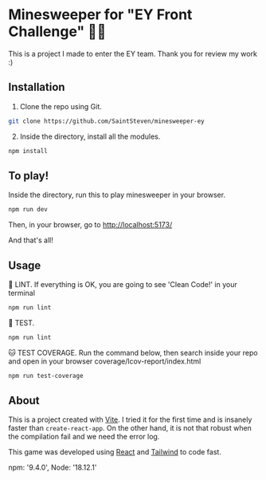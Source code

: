 # Minesweeper for "EY Front Challenge" 🏴‍☠️

This is a project I made to enter the EY team. Thank you for review my work :)

## Installation

1) Clone the repo using Git.

```bash
git clone https://github.com/SaintSteven/minesweeper-ey
```
2) Inside the directory, install all the modules.

```bash
npm install
```

## To play!

Inside the directory, run this to play minesweeper in your browser.

```bash
npm run dev
```
Then, in your browser, go to  [http://localhost:5173/](http://localhost:5173/)

And that's all!

## Usage

🚿 LINT. If everything is OK, you are going to see 'Clean Code!' in your terminal

```bash
npm run lint
```

🐶 TEST.

```bash
npm run lint
```

🐱 TEST COVERAGE. Run the command below, then search inside your repo and open in your browser coverage/lcov-report/index.html

```bash
npm run test-coverage
```

## About

This is a project created with [Vite](https://vitejs.dev/). I tried it for the first time and is insanely faster than ``create-react-app``. On the other hand, it is not that robust when the compilation fail and we need the error log.

This game was developed using [React](https://reactjs.org/) and [Tailwind](https://tailwindcss.com/) to code fast.

npm: '9.4.0', Node: '18.12.1'
